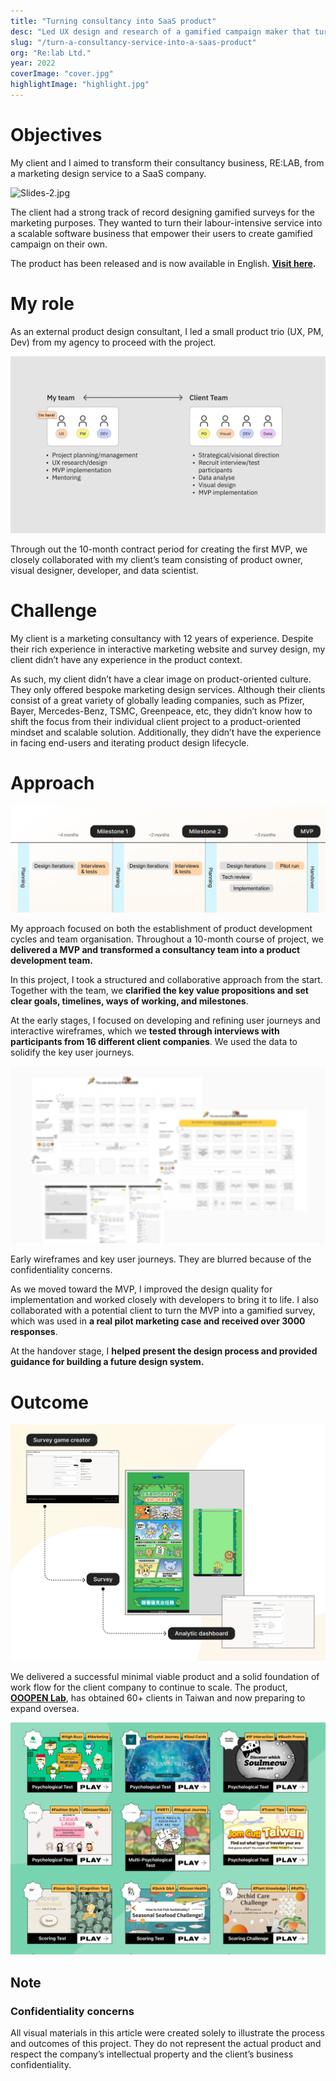 ```yaml
---
title: "Turning consultancy into SaaS product"
desc: "Led UX design and research of a gamified campaign maker that turns a consultancy business to a SaaS product"
slug: "/turn-a-consultancy-service-into-a-saas-product"
org: "Re:lab Ltd."
year: 2022
coverImage: "cover.jpg"
highlightImage: "highlight.jpg"
---
```


# Objectives

My client and I aimed to transform their consultancy business, RE:LAB, from a marketing design service to a SaaS company. 

![Slides-2.jpg](./Slides-2.jpg)

The client had a strong track of record designing gamified surveys for the marketing purposes. They wanted to turn their labour-intensive service into a scalable software business that empower their users to create gamified campaign on their own.

The product has been released and is now available in English. **[Visit here](https://ooopenlab.cc/en).**

# My role

As an external product design consultant, I led a small product trio (UX, PM, Dev) from my agency to proceed with the project.  

![Slides-3.jpg](./Slides-3.jpg)

Through out the 10-month contract period for creating the first MVP, we closely collaborated with my client’s team consisting of product owner, visual designer, developer, and data scientist.

# Challenge

My client is a marketing consultancy with 12 years of experience. Despite their rich experience in interactive marketing website and survey design, my client didn’t have any experience in the product context. 

As such, my client didn’t have a clear image on product-oriented culture. They only offered bespoke marketing design services. Although their clients consist of a great variety of globally leading companies, such as Pfizer, Bayer, Mercedes-Benz, TSMC, Greenpeace, etc, they didn’t know how to shift the focus from their individual client project to a product-oriented mindset and scalable solution. Additionally, they didn’t have the experience in facing end-users and iterating product design lifecycle.

# Approach

![image.png](./image1.png)

My approach focused on both the establishment of product development cycles and team organisation. Throughout a 10-month course of project, we **delivered a MVP and transformed a consultancy team into a product development team.** 

In this project, I took a structured and collaborative approach from the start. Together with the team, we **clarified the key value propositions and set clear goals, timelines, ways of working, and milestones**. 

At the early stages, I focused on developing and refining user journeys and interactive wireframes, which we **tested through interviews with participants from 16 different client companies**. We used the data to solidify the key user journeys.

![Early wireframes and key user journeys. They are blurred because of the confidentiality concerns.](./image2.png)

Early wireframes and key user journeys. They are blurred because of the confidentiality concerns.

As we moved toward the MVP, I improved the design quality for implementation and worked closely with developers to bring it to life. I also collaborated with a potential client to turn the MVP into a gamified survey, which was used in **a real pilot marketing case and received over 3000 responses**. 

At the handover stage, I **helped present the design process and provided guidance for building a future design system.**

# Outcome

![image.png](./image3.png)

We delivered a successful minimal viable product and a solid foundation of work flow for the client company to continue to scale. The product, [**OOOPEN Lab**](https://ooopenlab.cc/en), has obtained 60+ clients in Taiwan and now preparing to expand oversea.

![Screenshot 2025-06-10 at 11.52.42 PM.png](./asm.png)

## Note

### Confidentiality concerns

All visual materials in this article were created solely to illustrate the process and outcomes of this project. They do not represent the actual product and respect the company’s intellectual property and the client’s business confidentiality.